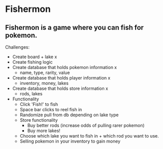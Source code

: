 # Fishermon

## Fishermon is a game where you can fish for pokemon.

Challenges:
  - Create board + lake x
  - Create fishing logic
  - Create database that holds pokemon information x
    - name, type, rarity, value
  - Create database that holds player information x
    - inventory, money, lakes
  - Create database that holds store information x
    - rods, lakes
  - Functionality
    - Click 'Fish!' to fish
    - Space bar clicks to reel fish in
    - Randomize pull from db depending on lake type
    - Store functionality
      - Buy better rods (increase odds of pulling rarer pokemon)
      - Buy more lakes!
    - Choose which lake you want to fish in + which rod you want to     use.
    - Selling pokemon in your inventory to gain money
